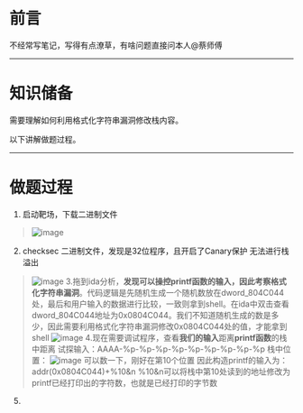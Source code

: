 # 前言
不经常写笔记，写得有点潦草，有啥问题直接问本人@蔡师傅
***

# 知识储备
需要理解如何利用格式化字符串漏洞修改栈内容。  

以下讲解做题过程。
***

# 做题过程
1. 启动靶场，下载二进制文件
>![image](https://github.com/user-attachments/assets/f3946636-d6dc-4a90-ad03-18c325a4acf4)
2. checksec 二进制文件，发现是32位程序，且开启了Canary保护 无法进行栈溢出
>![image](https://github.com/user-attachments/assets/e660ce96-f61e-4b8d-a926-6de8fa3f1120)
3.拖到ida分析，**发现可以操控printf函数的输入，因此考察格式化字符串漏洞**。代码逻辑是先随机生成一个随机数放在dword_804C044处，最后和用户输入的数据进行比较，一致则拿到shell。在ida中双击查看dword_804C044地址为0x0804C044。我们不知道随机生成的数是多少，因此需要利用格式化字符串漏洞修改0x0804C044处的值，才能拿到shell
>![image](https://github.com/user-attachments/assets/752a986c-028c-49b2-95ff-c5e8537c5e35)
4.现在需要调试程序，查看**我们的输入**距离**printf函数**的栈中距离
>试探输入：AAAA-%p-%p-%p-%p-%p-%p-%p-%p-%p
>栈中位置：
>![image](https://github.com/user-attachments/assets/ef53fd89-1165-4fb9-af2b-7252cb0fd4e7)
>可以数一下，刚好在第10个位置
>因此构造printf的输入为：
>addr(0x0804C044)+%10&n
>%10&n可以将栈中第10处读到的地址修改为 printf已经打印出的字符数，也就是已经打印的字节数

5. 




   

